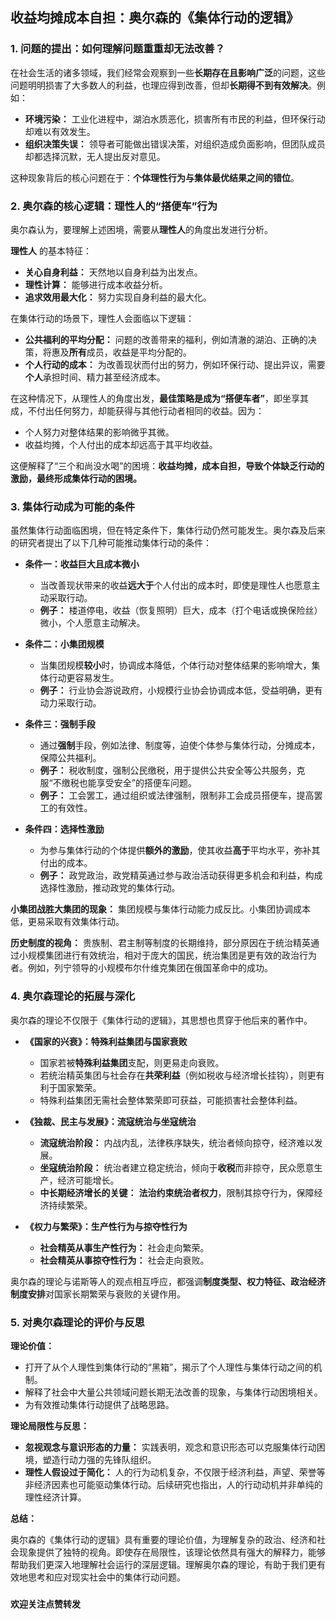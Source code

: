 

## 收益均摊成本自担：奥尔森的《集体行动的逻辑》


### 1. 问题的提出：如何理解问题重重却无法改善？

在社会生活的诸多领域，我们经常会观察到一些**长期存在且影响广泛**的问题，这些问题明明损害了大多数人的利益，也理应得到改善，但却**长期得不到有效解决**。例如：

* **环境污染：** 工业化进程中，湖泊水质恶化，损害所有市民的利益，但环保行动却难以有效发生。
* **组织决策失误：** 领导者可能做出错误决策，对组织造成负面影响，但团队成员却都选择沉默，无人提出反对意见。

这种现象背后的核心问题在于：**个体理性行为与集体最优结果之间的错位**。

### 2. 奥尔森的核心逻辑：理性人的“搭便车”行为

奥尔森认为，要理解上述困境，需要从**理性人**的角度出发进行分析。

**理性人** 的基本特征：

* **关心自身利益：**  天然地以自身利益为出发点。
* **理性计算：**  能够进行成本收益分析。
* **追求效用最大化：**  努力实现自身利益的最大化。

在集体行动的场景下，理性人会面临以下逻辑：

* **公共福利的平均分配：**  问题的改善带来的福利，例如清澈的湖泊、正确的决策，将惠及**所有**成员，收益是平均分配的。
* **个人行动的成本：**  为改善现状而付出的努力，例如环保行动、提出异议，需要**个人**承担时间、精力甚至经济成本。

在这种情况下，从理性人的角度出发，**最佳策略是成为“搭便车者”**，即坐享其成，不付出任何努力，却能获得与其他行动者相同的收益。因为：

* 个人努力对整体结果的影响微乎其微。
* 收益均摊，个人付出的成本却远高于其平均收益。

这便解释了“三个和尚没水喝”的困境：**收益均摊，成本自担，导致个体缺乏行动的激励，最终形成集体行动的困境。**

### 3. 集体行动成为可能的条件

虽然集体行动面临困境，但在特定条件下，集体行动仍然可能发生。奥尔森及后来的研究者提出了以下几种可能推动集体行动的条件：

* **条件一：收益巨大且成本微小**
    * 当改善现状带来的收益**远大于**个人付出的成本时，即使是理性人也愿意主动采取行动。
    * **例子：**  楼道停电，收益（恢复照明）巨大，成本（打个电话或换保险丝）微小，个人愿意主动解决。

* **条件二：小集团规模**
    * 当集团规模**较小**时，协调成本降低，个体行动对整体结果的影响增大，集体行动更容易发生。
    * **例子：**  行业协会游说政府，小规模行业协会协调成本低，受益明确，更有动力采取行动。

* **条件三：强制手段**
    * 通过**强制**手段，例如法律、制度等，迫使个体参与集体行动，分摊成本，保障公共福利。
    * **例子：**  税收制度，强制公民缴税，用于提供公共安全等公共服务，克服“不缴税也能享受安全”的搭便车问题。
    * **例子：**  工会罢工，通过组织或法律强制，限制非工会成员搭便车，提高罢工的有效性。

* **条件四：选择性激励**
    * 为参与集体行动的个体提供**额外的激励**，使其收益**高于**平均水平，弥补其付出的成本。
    * **例子：**  政党政治，政党精英通过参与政治活动获得更多机会和利益，构成选择性激励，推动政党的集体行动。

**小集团战胜大集团的现象：**  集团规模与集体行动能力成反比。小集团协调成本低，更易采取有效集体行动。

**历史制度的视角：** 贵族制、君主制等制度的长期维持，部分原因在于统治精英通过小规模集团进行有效统治，相对于庞大的国民，统治集团是更有效的政治行为者。例如，列宁领导的小规模布尔什维克集团在俄国革命中的成功。

### 4. 奥尔森理论的拓展与深化

奥尔森的理论不仅限于《集体行动的逻辑》，其思想也贯穿于他后来的著作中。

* **《国家的兴衰》：特殊利益集团与国家衰败**
    * 国家若被**特殊利益集团**支配，则更易走向衰败。
    * 若统治精英集团与社会存在**共荣利益**（例如税收与经济增长挂钩），则更有利于国家繁荣。
    * 特殊利益集团无需社会整体繁荣即可获益，可能损害社会整体利益。

* **《独裁、民主与发展》：流寇统治与坐寇统治**
    * **流寇统治阶段：**  内战内乱，法律秩序缺失，统治者倾向掠夺，经济难以发展。
    * **坐寇统治阶段：**  统治者建立稳定统治，倾向于**收税**而非掠夺，民众愿意生产，经济可能增长。
    * **中长期经济增长的关键：**  **法治约束统治者权力**，限制其掠夺行为，保障经济持续繁荣。

* **《权力与繁荣》：生产性行为与掠夺性行为**
    * **社会精英从事生产性行为：**  社会走向繁荣。
    * **社会精英从事掠夺性行为：**  社会走向衰败。

奥尔森的理论与诺斯等人的观点相互呼应，都强调**制度类型、权力特征、政治经济制度安排**对国家长期繁荣与衰败的关键作用。

### 5. 对奥尔森理论的评价与反思

**理论价值：**

* 打开了从个人理性到集体行动的“黑箱”，揭示了个人理性与集体行动之间的机制。
* 解释了社会中大量公共领域问题长期无法改善的现象，与集体行动困境相关。
* 为有效推动集体行动提供了战略思路。

**理论局限性与反思：**

* **忽视观念与意识形态的力量：**  实践表明，观念和意识形态可以克服集体行动困境，塑造行动力强的先锋队组织。
* **理性人假设过于简化：**  人的行为动机复杂，不仅限于经济利益，声望、荣誉等非经济因素也可能驱动集体行动。后续研究也指出，人的行动动机并非单纯的理性经济计算。

**总结：**

奥尔森的《集体行动的逻辑》具有重要的理论价值，为理解复杂的政治、经济和社会现象提供了独特的视角。即使存在局限性，该理论依然具有强大的解释力，能够帮助我们更深入地理解社会运行的深层逻辑。理解奥尔森的理论，有助于我们更有效地思考和应对现实社会中的集体行动问题。

###

**欢迎关注点赞转发**

